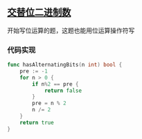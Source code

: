 ## [交替位二进制数](https://leetcode-cn.com/problems/binary-number-with-alternating-bits/)

开始写位运算的题，这题也能用位运算操作符写



### 代码实现

```go
func hasAlternatingBits(n int) bool {
	pre := -1
	for n > 0 {
		if n%2 == pre {
			return false
		}
		pre = n % 2
		n /= 2
	}
	return true
}
```



